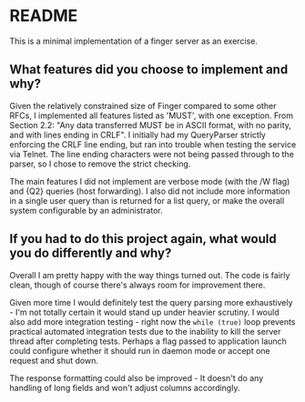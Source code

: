 # README

This is a minimal implementation of a finger server as an exercise.

## What features did you choose to implement and why?

Given the relatively constrained size of Finger compared to some other RFCs,
I implemented all features listed as 'MUST', with one exception.
From Section 2.2: "Any data transferred MUST be in ASCII format, with no
parity, and with lines ending in CRLF". I initially had my QueryParser strictly
enforcing the CRLF line ending, but ran into trouble when testing the service
via Telnet. The line ending characters were not being passed through to the
parser, so I chose to remove the strict checking.

The main features I did not implement are verbose mode (with the /W flag) and
{Q2} queries (host forwarding). I also did not include more information in a
single user query than is returned for a list query, or make the overall system
configurable by an administrator.

## If you had to do this project again, what would you do differently and why?

Overall I am pretty happy with the way things turned out. The code is fairly
clean, though of course there's always room for improvement there.

Given more time I would definitely test the query parsing more exhaustively -
I'm not totally certain it would stand up under heavier scrutiny. I would also
add more integration testing - right now the `while (true)` loop prevents
practical automated integration tests due to the inability to kill the server
thread after completing tests. Perhaps a flag passed to application launch
could configure whether it should run in daemon mode or accept one request and
shut down.

The response formatting could also be improved - It doesn't do any handling of
long fields and won't adjust columns accordingly.
